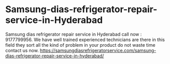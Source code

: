 # Samsung-dias-refrigerator-repair-service-in-Hyderabad
Samsung dias refrigerator repair service in Hyderabad call now : 9177799956. We have well trained experienced technicians  are there in this field they sort all the kind of problem in your product do not waste time contact us now. https://samsungdiasrefrigeratorservice.com/samsung-dias-refrigerator-repair-service-in-hyderabad/
